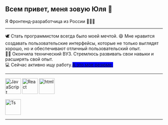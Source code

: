 ## Всем привет, меня зовую Юля 👋

Я Фронтенд-разработчица из России 👩🏼‍💻

---------

🕊 Стать программистом всегда было моей мечтой.
😄 Мне нравится создавать пользовательские интерфейсы, которые не только выглядят хорошо, но и обеспечивают отличный пользовательский опыт. <br>
✌🏼 Окончила технический ВУЗ. Стремлюсь развивать свои навыки и расширять свой опыт. <br>
💻 Сейчас активно ищу работу.[<span style="background-color: blue;">А это мое резюме.</span>](https://disk.yandex.ru/i/DUDc6aA37fEQfQ) <br>

---------
<img src="https://upload.wikimedia.org/wikipedia/commons/6/6a/JavaScript-logo.png" alt="JavaScript" width="50"/> <img src="https://upload.wikimedia.org/wikipedia/commons/a/a7/React-icon.svg" alt="React" width="50"/> <img src="https://upload.wikimedia.org/wikipedia/commons/thumb/6/61/HTML5_logo_and_wordmark.svg/2048px-HTML5_logo_and_wordmark.svg.png" alt="html" width="50"/> 


<img src="https://upload.wikimedia.org/wikipedia/commons/thumb/4/4c/Typescript_logo_2020.svg/800px-Typescript_logo_2020.svg.png" alt="Ts" width="50"/> 

---


